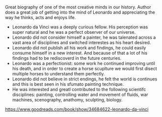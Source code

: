 Great biography of one of the most creative minds in our history. Author does a great job of getting into the mind of Leonardo and appreciating the way he thinks, acts and enjoys life.

* Leonardo da Vinci was a deeply curious fellow. His perception was super natural and he was a perfect observer of our universe.
* Leonardo did not consider himself a painter, he was talenated across a vast area of disciplines and switched interestes as his heart desired.
* Leonardo did not publish all his work and findings, he could easily consume himself in a new interest. And because of that a lot of his findings had to be rediscoverd in the future centuries.
* Leonardo was a perfectionist: some work he continued improving until his death, and in order to create a horse scuplture we would first disect multiple horses to understand them perfectly.
* Leonardo did not believe in strict endings, he felt the world is continues and this is best seen in his sfumato painting technique.
* He was interested and greatl contributed to the following scientifc disciplines: painting, controlling water and movement of fluids, war machines, scenography, anathomy, sculpting, biology.

https://www.goodreads.com/book/show/34684622-leonardo-da-vinci
